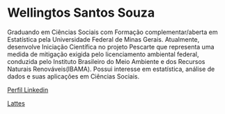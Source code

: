 # Wellingtos Santos Souza

Graduando em Ciências Sociais com Formação complementar/aberta em Estatística pela Universidade Federal de Minas Gerais. Atualmente, desenvolve Iniciação Científica no projeto Pescarte que representa uma medida de mitigação exigida pelo licenciamento ambiental federal, conduzida pelo Instituto Brasileiro do Meio Ambiente e dos Recursos Naturais Renováveis(IBAMA). Possui interesse em estatística, análise de dados e suas aplicações em Ciências Sociais.

[Perfil Linkedin](https://www.linkedin.com/in/wellington-santos-souza)

[Lattes](http://lattes.cnpq.br/6574776498457184)
